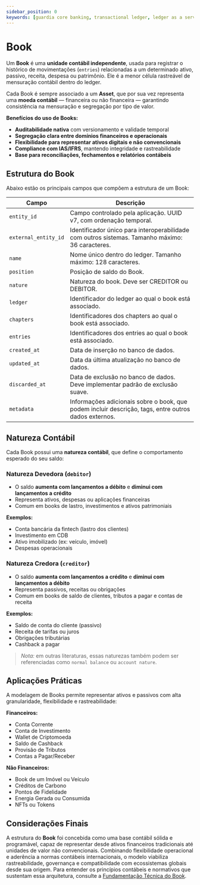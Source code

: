 ```yaml
---
sidebar_position: 0
keywords: [guardia core banking, transactional ledger, ledger as a service, modulo de ledger da guardia, books, ias-1, ias-2, ias-38, ifrs-9]
---
```


# Book

Um **Book** é uma **unidade contábil independente**, usada para registrar o histórico de movimentações (`entries`) relacionadas a um determinado ativo, passivo, receita, despesa ou patrimônio. Ele é a menor célula rastreável de mensuração contábil dentro do ledger.

Cada Book é sempre associado a um **Asset**, que por sua vez representa uma **moeda contábil** — financeira ou não financeira — garantindo consistência na mensuração e segregação por tipo de valor.

**Benefícios do uso de Books:**

* **Auditabilidade nativa** com versionamento e validade temporal
* **Segregação clara entre domínios financeiros e operacionais**
* **Flexibilidade para representar ativos digitais e não convencionais**
* **Compliance com IAS/IFRS**, mantendo integridade e rastreabilidade
* **Base para reconciliações, fechamentos e relatórios contábeis**

## Estrutura do Book

Abaixo estão os principais campos que compõem a estrutura de um Book:

| Campo                | Descrição                                                                                       |
| -------------------- | ----------------------------------------------------------------------------------------------- |
| `entity_id`          | Campo controlado pela aplicação. UUID v7, com ordenação temporal.                               |
| `external_entity_id` | Identificador único para interoperabilidade com outros sistemas. Tamanho máximo: 36 caracteres. |
| `name`               | Nome único dentro do ledger. Tamanho máximo: 128 caracteres.                                    |
| `position`           | Posição de saldo do Book.                                          |
| `nature`             | Natureza do book. Deve ser CREDITOR ou DEBITOR.                                                 |
| `ledger`             | Identificador do ledger ao qual o book está associado.                                            |
| `chapters`           | Identificadores dos chapters ao qual o book está associado.                                      |
| `entries`            | Identificadores dos entries ao qual o book está associado.                                       |
| `created_at`         | Data de inserção no banco de dados.                                                             |
| `updated_at`         | Data da última atualização no banco de dados.                                                   |
| `discarded_at`       | Data de exclusão no banco de dados. Deve implementar padrão de exclusão suave.                  |
| `metadata`           | Informações adicionais sobre o book, que podem incluir descrição, tags, entre outros dados externos. |

## Natureza Contábil

Cada Book possui uma **natureza contábil**, que define o comportamento esperado do seu saldo:

### Natureza Devedora (`debitor`)

* O saldo **aumenta com lançamentos a débito** e **diminui com lançamentos a crédito**
* Representa ativos, despesas ou aplicações financeiras
* Comum em books de lastro, investimentos e ativos patrimoniais

**Exemplos:**

* Conta bancária da fintech (lastro dos clientes)
* Investimento em CDB
* Ativo imobilizado (ex: veículo, imóvel)
* Despesas operacionais

### Natureza Credora (`creditor`)

* O saldo **aumenta com lançamentos a crédito** e **diminui com lançamentos a débito**
* Representa passivos, receitas ou obrigações
* Comum em books de saldo de clientes, tributos a pagar e contas de receita

**Exemplos:**

* Saldo de conta do cliente (passivo)
* Receita de tarifas ou juros
* Obrigações tributárias
* Cashback a pagar

> *Nota:* em outras literaturas, essas naturezas também podem ser referenciadas como `normal balance` ou `account nature`.

## Aplicações Práticas

A modelagem de Books permite representar ativos e passivos com alta granularidade, flexibilidade e rastreabilidade:

**Financeiros:**

* Conta Corrente
* Conta de Investimento
* Wallet de Criptomoeda
* Saldo de Cashback
* Provisão de Tributos
* Contas a Pagar/Receber

**Não Financeiros:**

* Book de um Imóvel ou Veículo
* Créditos de Carbono
* Pontos de Fidelidade
* Energia Gerada ou Consumida
* NFTs ou Tokens

## Considerações Finais

A estrutura do **Book** foi concebida como uma base contábil sólida e programável, capaz de representar desde ativos financeiros tradicionais até unidades de valor não convencionais. Combinando flexibilidade operacional e aderência a normas contábeis internacionais, o modelo viabiliza rastreabilidade, governança e compatibilidade com ecossistemas globais desde sua origem. Para entender os princípios contábeis e normativos que sustentam essa arquitetura, consulte a [Fundamentação Técnica do Book](./foundation.md).
